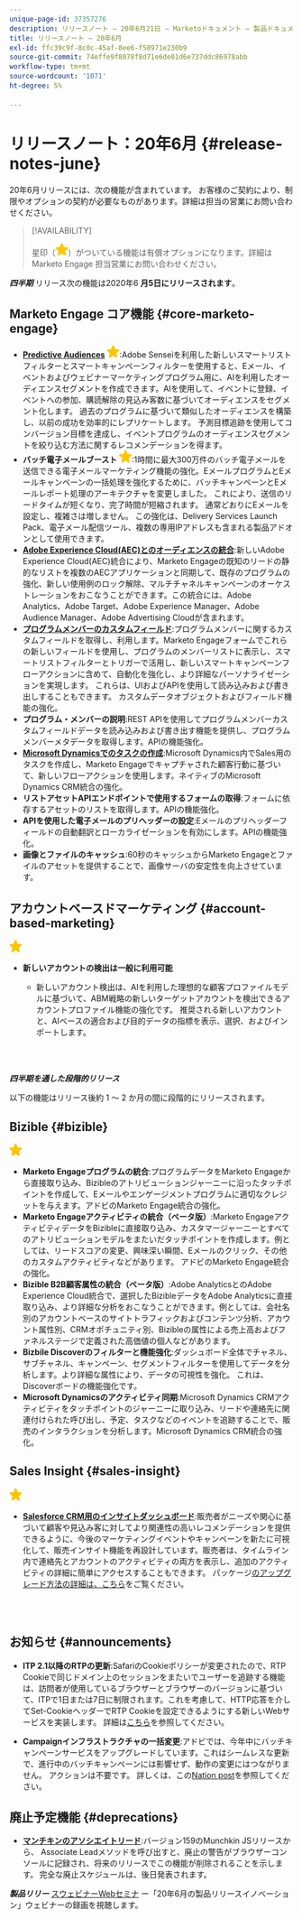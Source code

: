 ```yaml
---
unique-page-id: 37357276
description: リリースノート — 20年6月21日 — Marketoドキュメント — 製品ドキュメント
title: リリースノート — 20年6月
exl-id: ffc39c9f-8c0c-45af-8ee6-f58971e230b9
source-git-commit: 74effe9f8078f8d71e6de01d6e737ddc86978abb
workflow-type: tm+mt
source-wordcount: '1071'
ht-degree: 5%

---
```


# リリースノート：20年6月 {#release-notes-june}

20年6月リリースには、次の機能が含まれています。 お客様のご契約により、制限やオプションの契約が必要なものがあります。詳細は担当の営業にお問い合わせください。

>[!AVAILABILITY]
>
>星印（![](assets/yellow-star.png)）がついている機能は有償オプションになります。詳細は Marketo Engage 担当営業にお問い合わせください。

**_四半期_** リリース次の機能は2020年6 **月5日にリリースされます**。

## Marketo Engage コア機能 {#core-marketo-engage}

* **[Predictive Audiences](https://experienceleague.adobe.com/docs/marketo/sky/predictive-audiences/getting-started-with-predictive-audiences.html?lang=en#predictive-audiences)** ![（星）](assets/yellow-star.png):Adobe Senseiを利用した新しいスマートリストフィルターとスマートキャンペーンフィルターを使用すると、Eメール、イベントおよびウェビナーマーケティングプログラム用に、AIを利用したオーディエンスセグメントを作成できます。AIを使用して、イベントに登録、イベントへの参加、購読解除の見込み客数に基づいてオーディエンスをセグメント化します。 過去のプログラムに基づいて類似したオーディエンスを構築し、以前の成功を効率的にレプリケートします。 予測目標追跡を使用してコンバージョン目標を達成し、イベントプログラムのオーディエンスセグメントを絞り込む方法に関するレコメンデーションを得ます。
* **バッチ電子メールブースト** ![（星）](assets/yellow-star.png):1時間に最大300万件のバッチ電子メールを送信できる電子メールマーケティング機能の強化。EメールプログラムとEメールキャンペーンの一括処理を強化するために、バッチキャンペーンとEメールレポート処理のアーキテクチャを変更しました。 これにより、送信のリードタイムが短くなり、完了時間が短縮されます。 通常どおりにEメールを設定し、複雑さは増しません。 この強化は、Delivery Services Launch Pack、電子メール配信ツール、複数の専用IPアドレスも含まれる製品アドオンとして使用できます。
* **[Adobe Experience Cloud(AEC)とのオーディエンスの統合](/help/marketo/product-docs/core-marketo-concepts/smart-lists-and-static-lists/static-lists/send-a-list-to-adobe-experience-cloud.md)**:新しいAdobe Experience Cloud(AEC)統合により、Marketo Engageの既知のリードの静的なリストを複数のAECアプリケーションと同期して、既存のプログラムの強化、新しい使用例のロック解除、マルチチャネルキャンペーンのオーケストレーションをおこなうことができます。この統合には、Adobe Analytics、Adobe Target、Adobe Experience Manager、Adobe Audience Manager、Adobe Advertising Cloudが含まれます。
* **[プログラムメンバーのカスタムフィールド](/help/marketo/product-docs/core-marketo-concepts/programs/working-with-programs/program-member-custom-fields.md)**:プログラムメンバーに関するカスタムフィールドを取得し、利用します。Marketo Engageフォームでこれらの新しいフィールドを使用し、プログラムのメンバーリストに表示し、スマートリストフィルターとトリガーで活用し、新しいスマートキャンペーンフローアクションに含めて、自動化を強化し、より詳細なパーソナライゼーションを実現します。 これらは、UIおよびAPIを使用して読み込みおよび書き出しすることもできます。 カスタムデータオブジェクトおよびフィールド機能の強化。
* **プログラム・メンバーの説明**:REST APIを使用してプログラムメンバーカスタムフィールドデータを読み込みおよび書き出す機能を提供し、プログラムメンバーメタデータを取得します。APIの機能強化。
* **[Microsoft Dynamicsでのタスクの作成](/help/marketo/product-docs/core-marketo-concepts/smart-campaigns/microsoft-dynamics-flow-actions/create-task-in-microsoft.md)**:Microsoft Dynamics内でSales用のタスクを作成し、Marketo Engageでキャプチャされた顧客行動に基づいて、新しいフローアクションを使用します。ネイティブのMicrosoft Dynamics CRM統合の強化。
* **リストアセットAPIエンドポイントで使用するフォームの取得**:フォームに依存するアセットのリストを取得します。APIの機能強化。
* **APIを使用した電子メールのプリヘッダーの設定**:Eメールのプリヘッダーフィールドの自動翻訳とローカライゼーションを有効にします。APIの機能強化。
* **画像とファイルのキャッシュ**:60秒のキャッシュからMarketo Engageとファイルのアセットを提供することで、画像サーバの安定性を向上させています。

## アカウントベースドマーケティング {#account-based-marketing}

![（星）](assets/yellow-star.png)

* **新しいアカウントの検出は一般に利用可能**

   * 新しいアカウント検出は、AIを利用した理想的な顧客プロファイルモデルに基づいて、ABM戦略の新しいターゲットアカウントを検出できるアカウントプロファイル機能の強化です。 推奨される新しいアカウントと、AIベースの適合および目的データの指標を表示、選択、およびインポートします。

<br> 

**_四半期を通した段階的リリース_**

以下の機能はリリース後約 1 ～ 2 か月の間に段階的にリリースされます。

## Bizible {#bizible}

![（星印）](assets/yellow-star.png)

* **Marketo Engageプログラムの統合**:プログラムデータをMarketo Engageから直接取り込み、Bizibleのアトリビューションジャーニーに沿ったタッチポイントを作成して、Eメールやエンゲージメントプログラムに適切なクレジットを与えます。アドビのMarketo Engage統合の強化。
* **Marketo Engageアクティビティの統合（ベータ版）**:Marketo EngageアクティビティデータをBizibleに直接取り込み、カスタマージャーニーとすべてのアトリビューションモデルをまたいだタッチポイントを作成します。例としては、リードスコアの変更、興味深い瞬間、Eメールのクリック、その他のカスタムアクティビティなどがあります。 アドビのMarketo Engage統合の強化。
* **Bizible B2B顧客属性の統合（ベータ版）**:Adobe AnalyticsとのAdobe Experience Cloud統合で、選択したBizibleデータをAdobe Analyticsに直接取り込み、より詳細な分析をおこなうことができます。例としては、会社名別のアカウントベースのサイトトラフィックおよびコンテンツ分析、アカウント属性別、CRMオポチュニティ別、Bizibleの属性による売上高およびファネルステージで定義された高価値の個人などがあります。
* **Bizbile Discoverのフィルターと機能強化**:ダッシュボード全体でチャネル、サブチャネル、キャンペーン、セグメントフィルターを使用してデータを分析します。より詳細な属性により、データの可視性を強化。 これは、Discoverボードの機能強化です。
* **Microsoft Dynamicsのアクティビティ同期**:Microsoft Dynamics CRMアクティビティをタッチポイントのジャーニーに取り込み、リードや連絡先に関連付けられた呼び出し、予定、タスクなどのイベントを追跡することで、販売のインタラクションを分析します。Microsoft Dynamics CRM統合の強化。

## Sales Insight {#sales-insight}

![（星印）](assets/yellow-star.png)

* **[Salesforce CRM用のインサイトダッシュボード](/help/marketo/product-docs/marketo-sales-insight/msi-for-salesforce/features/insights-dashboard-feature-overview.md)**:販売者がニーズや関心に基づいて顧客や見込み客に対してより関連性の高いレコメンデーションを提供できるように、今後のマーケティングイベントやキャンペーンを新たに可視化して、販売インサイト機能を再設計しています。販売者は、タイムライン内で連絡先とアカウントのアクティビティの両方を表示し、追加のアクティビティの詳細に簡単にアクセスすることもできます。 パッケージ[のアップグレード方法の詳細は、こちら](/help/marketo/product-docs/marketo-sales-insight/msi-for-salesforce/configuration/configuration-for-existing-customers.md)をご覧ください。

<br> 

## お知らせ {#announcements}

* **ITP 2.1以降のRTPの更新**:SafariのCookieポリシーが変更されたので、RTP Cookieで同じドメイン上のセッションをまたいでユーザーを追跡する機能は、訪問者が使用しているブラウザーとブラウザーのバージョンに基づいて、ITPで1日または7日に制限されます。これを考慮して、HTTP応答を介してSet-CookieヘッダーでRTP Cookieを設定できるようにする新しいWebサービスを実装します。 詳細は[こちら](https://nation.marketo.com/t5/Knowledgebase/Browser-Cookie-Updates-How-Marketo-RTP-Is-Affected/ta-p/299603)を参照してください。

* **Campaignインフラストラクチャの一括変更**:アドビでは、今年中にバッチキャンペーンサービスをアップグレードしています。これはシームレスな更新で、進行中のバッチキャンペーンには影響せず、動作の変更にはつながりません。 アクションは不要です。 詳しくは、この[Nation post](https://nation.marketo.com/t5/Product-Documents/Batch-Campaign-Processing-Infrastructure-Update/ta-p/301374)を参照してください。

## 廃止予定機能 {#deprecations}

* **[マンチキンのアソシエイトリード](https://developers.marketo.com/blog/deprecation-of-munchkin-associate-lead-method/)**:バージョン159のMunchkin JSリリースから、 Associate Leadメソッドを呼び出すと、廃止の警告がブラウザーコンソールに記録され、将来のリリースでこの機能が削除されることを示します。 完全な廃止スケジュールは、後日発表されます。

**_製品リリー_** [スウェビナーWebセミナ](https://engage.marketo.com/June-Release-2020-On-Demand.html) ー「20年6月の製品リリースイノベーション」ウェビナーの録画を視聴します。
